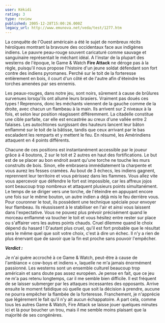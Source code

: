 ```yaml
---
user: Kékidi
rating: 3
type: review
published: 2005-12-28T15:00:26.000Z
legacy_url: http://www.emunova.net/veda/test/1277.htm
---
```

La conquête de l'Ouest américain a été le sujet de nombreux récits héroïques montrant la bravoure des occidentaux face aux indigènes indiens. Le pauvre peau-rouge souvent caricaturé comme sauvage et sanguinaire représentait le méchant idéal. A l'instar de la plupart des westerns de l'époque, le Game & Watch **Fire Attack** ne déroge pas à la règle, puisqu'il nous propose l'histoire d'un jeune soldat défendant son fort contre des indiens pyromanes. Perché sur le toit de la forteresse entièrement en bois, il court d'un côté et de l'autre afin d'éteindre les torches amenées par ses ennemis.  

  

Les peaux-rouges, dans notre jeu, sont noirs, sûrement à cause de brûlures survenues lorsqu'ils ont allumé leurs brasiers. Vraiment pas doués ces types ! Reprenons, donc les méchants viennent de la gauche comme de la droite, avec chacun un flambeau à la main. Ils arrivent sur 2 niveaux à la fois, et selon leur position réagissent différemment. La citadelle constitue une cible parfaite, car elle est encastrée au creux d'une vallée entre 2 falaises. Les autochtones surgissant des hauteurs lancent leur bâton enflammé sur le toit de la bâtisse, tandis que ceux arrivant par le bas escaladent les remparts et y mettent le feu. En résumé, les Amérindiens attaquent en 4 points différents.  

  

Chacune de ces positions est instantanément accessible par le joueur grâce à 4 boutons, 2 sur le toit et 2 autres en haut des fortifications. Le but est de se placer au bon endroit avant qu'une torche ne touche les murs construits de bois. Sinon, elle embrasera immédiatement la charpente et vous aurez les fesses cramées. Au bout de 3 échecs, les indiens gagnent, reprennent leur territoire et vous périssez dans les flammes. Vous allez vite vous apercevoir que défendre le fort est impossible, car les affreux jojos sont beaucoup trop nombreux et attaquent plusieurs points simultanément. Le temps de se diriger vers une torche, de l'éteindre en appuyant encore une fois sur le même bouton, un autre indien a déjà mis le feu derrière vous. Pour couronner le tout, ils possèdent une technique spéciale pour envoyer leur flambeau. Ils réussissent à le stabiliser en l'air et ainsi vous laissent dans l'expectative. Vous ne pouvez plus prévoir précisément quand le morceau enflammé va toucher le toit et vous hésitez entre rester sur place ou s'affairer vers les autres points chauds. Cruel dilemme quand le choix dépend du hasard ! D'autant plus cruel, qu'il est fort probable que le résultat sera le même quel que soit votre choix, c'est à dire un échec. Il n'y a rien de plus énervant que de savoir que la fin est proche sans pouvoir l'empêcher.  

  

_**Verdict :**_  

  

Je n'ai guère accroché à ce Game & Watch, peut-être à cause de l'ambiance « cow-boys et indiens », laquelle ne m'a jamais énormément passionné. Les westerns sont un ensemble culturel beaucoup trop américain et sans doute pas assez européen. Je pense en fait, que ce jeu ne m'a pas retenu longtemps, car il me semble bien difficile. Il est fréquent de se laisser submerger par les attaques incessantes des opposants. Arrive ensuite le moment fatidique où quelle que soit la décision à prendre, aucune ne pourra empêcher la flambée de la forteresse. Franchement, je n'apprécie que légèrement le fait qu'il n'y ait aucun échappatoire. A part cela, comme tous les autres Game & Watch, Fire Attack se laisse jouer quelques minutes ici et là pour boucher un trou, mais il me semble moins plaisant que la majorité de ses congénères.